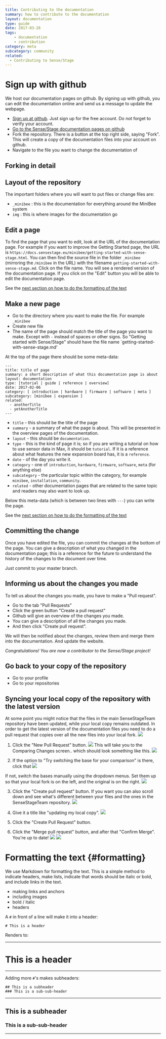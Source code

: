 ```yaml
---
title: Contributing to the documentation
summary: how to contribute to the documentation
layout: documentation
type: guide
date: 2017-03-26
tags: 
    - documentation
    - contribution
category: meta
subcategory: community
related:
  - Contributing to Sense/Stage
---
```


# Sign up with github

We host our documentation pages on github. By signing up with github, you can edit the documentation online and send us a message to update the webpage.

* [Sign up at github](http://github.com). Just sign up for the free account. Do not forget to verify your account.
* [Go to the Sense/Stage documentation pages on github](https://github.com/SenseStageTeam/sensestage_documentation)
* Fork the repository. There is a button at the top right side, saying "Fork". This will create a copy of the documentation files into your account on github.
* Navigate to the file you want to change the documentation of

## Forking in detail

## Layout of the repository

The important folders where you will want to put files or change files are:

* `_minibee` : this is the documentation for everything around the MiniBee system
* `img` : this is where images for the documentation go

## Edit a page

To find the page that you want to edit, look at the URL of the documentation page. For example if you want to improve the Getting Started page, the URL is `https://docs.sensestage.eu/minibee/getting-started-with-sense-stage.html`. You can then find the source file in the folder `_minibee` (mirroring the `/minibee` in the URL) with the filename `getting-started-with-sense-stage.md`. Click on the file name. You will see a rendered version of the documentation page. If you click on the "Edit" button you will be able to edit the documentation page.

See the [next section on how to do the formatting of the text](#formatting)

## Make a new page

* Go to the directory where you want to make the file. For example `_minibee`
* Create new file
* The name of the page should match the title of the page you want to make. Except with `-` instead of spaces or other signs. So "Getting started with Sense/Stage" should have the file name `getting-started-with-sense-stage.md'

At the top of the page there should be some meta-data:

```
---
title: title of page
summary: a short description of what this documentation page is about
layout: documentation
type: [tutorial | guide | reference | overview]
date: 2017-02-06
category: [ introduction | hardware | firmware | software | meta ]
subcategory: [minibee | expansion ]
related:
  - anotherTitle
  - yetAnotherTitle
---
```

* `title` - this should be the title of the page
* `summary` - a summary of what the page is about. This will be presented in the overview pages of the documentation.
* `layout` - this should be `documentation`.
* `type` - this is the kind of page it is; so if you are writing a tutorial on how to use sensor data in Max, it should be `tutorial`. If it is a reference about what features the new expansion board has, it is a `reference`.
* `date` - of the day you write it.
* `category` - one of `introduction`, `hardware`, `firmware`, `software`, `meta` (for anything else)
* `subcategory` - the particular topic within the category, for example `minibee`, `installation`, `community`.
* `related` - other documentation pages that are related to the same topic and readers may also want to look up.

Below this meta-data (which is between two lines with `---`) you can write the page.

See the [next section on how to do the formatting of the text](#formatting)


## Committing the change

Once you have edited the file, you can commit the changes at the bottom of the page. You can give a description of what you changed in the documentation page; this is a reference for the future to understand the history of the changes to the document over time.

Just commit to your master branch.

## Informing us about the changes you made

To tell us about the changes you made, you have to make a "Pull request".

* Go to the tab "Pull Requests"
* Click the green button "Create a pull request"
* Github will give an overview of the changes you made.
* You can give a description of all the changes you made.
* And then click "Create pull request".

We will then be notified about the changes, review them and merge them into the documentation. And update the website.

*Congratulations! You are now a contributor to the Sense/Stage project!*

## Go back to your copy of the repository

* Go to your profile
* Go to your repositories

## Syncing your local copy of the repository with the latest version

At some point you might notice that the files in the main SenseStageTeam repository have been updated, while your local copy remains outdated. In order to get the latest version of the documentation files you need to do a pull request that copies over all the new files into your local fork.
![](/img/Github_Syncing_Behind.jpg)

1. Click the "New Pull Request" button.
![](/img/Github_New_PR.jpg)
This will take you to the Comparing Changes screen.. which should look something like this.
![](/img/Github_Syncing_Comparing_Changes.jpg)

2. If the option to "Try switching the base for your comparison" is there, click that
![](/img/Github_Syncing_Try_Switching_Base.jpg)

If not, switch the bases manually using the dropdown menus. Set them up so that your local fork is on the left, and the original is on the right.
![](/img/Github_Syncing_Manual_Switching_Base.jpg)

3. Click the "Create pull request" button. If you want you can also scroll down and see what's different between your files and the ones in the SenseStageTeam repository. 
![](/img/Github_Syncing_Create_PR.jpg)

4. Give it a title like "updating my local copy".
![](/img/Github_Syncing_Create_PR_Title.jpg)

5. Click the "Create Pull Request" button.
6. Click the "Merge pull request" button, and after that "Confirm Merge". You're up to date!
![](/img/Github_Syncing_Create_PR_Merge.jpg)
![](/img/Github_Syncing_Create_PR_Confirm.jpg)


# Formatting the text {#formatting}

We use Markdown for formatting the text. This is a simple method to indicate headers, make lists, indicate that words should be italic or bold, and include links in the text.

* making links and anchors
* including images
* bold / italic
* headers

A `#` in front of a line will make it into a header:

```
# This is a header
```

Renders to:

------------------
# This is a header
------------------

Adding more `#`'s makes subheaders:

```
## This is a subheader
### This is a sub-sub-header
```

------------------
## This is a subheader
### This is a sub-sub-header
------------------

